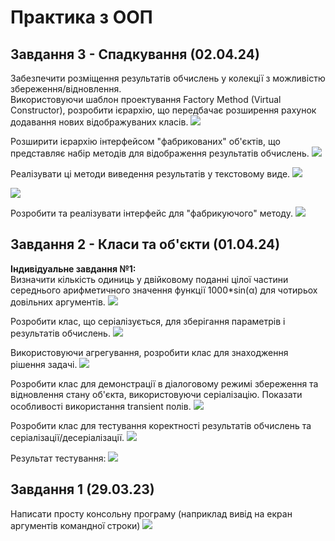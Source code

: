 # Практика з ООП
## Завдання 3 - Спадкування (02.04.24)
Забезпечити розміщення результатів обчислень у колекції з можливістю збереження/відновлення. <br>
Використовуючи шаблон проектування Factory Method (Virtual Constructor), розробити ієрархію, що передбачає розширення рахунок додавання нових відображуваних класів.
![](images/Task-3/Main.png)

Розширити ієрархію інтерфейсом "фабрикованих" об'єктів, що представляє набір методів для відображення результатів обчислень.
![](images/Task-3/View_Result.png)

Реалізувати ці методи виведення результатів у текстовому виде.
![](images/Task-3/View.png)

![](images/Task-3/Viewable.png)

Розробити та реалізувати інтерфейс для "фабрикуючого" методу.
![](images/Task-3/ViewFactory.png)


## Завдання 2 - Класи та об'єкти  (01.04.24)
**Індивідуальне завдання №1:** </br>
Визначити кількість одиниць у двійковому поданні цілої частини середнього арифметичного значення функції 1000*sin(α) для чотирьох довільних аргументів.
![](images/Task-2/Result.png)

Розробити клас, що серіалізується, для зберігання параметрів і результатів обчислень.
![](images/Task-2/Item2d.png)

Використовуючи агрегування, розробити клас для знаходження рішення задачі.
![](images/Task-2/Calculate.png)

Розробити клас для демонстрації в діалоговому режимі збереження та відновлення стану об'єкта, використовуючи серіалізацію. Показати особливості використання transient полів.
![](images/Task-2/Main.png)

Розробити клас для тестування коректності результатів обчислень та серіалізації/десеріалізації.
![](images/Task-2/MainTest.png)

Результат тестування:
![](images/Task-2/Test_Result.png)

## Завдання 1 (29.03.23)
 Написати просту консольну програму (наприклад вивід на екран аргументів командної строки)
![](images/Task-1/Task-1.png)